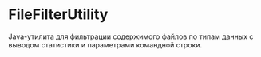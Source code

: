# FileFilterUtility
Java-утилита для фильтрации содержимого файлов по типам данных с выводом статистики и параметрами командной строки.
